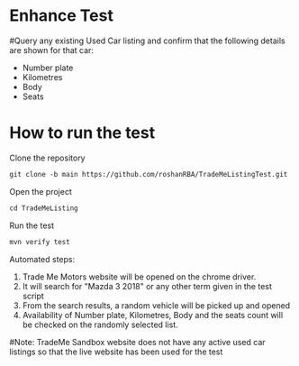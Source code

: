 # Enhance  Test

#Query any existing Used Car listing and confirm that the following details
are shown for that car:
- Number plate
- Kilometres
- Body
- Seats
# How to run the test

Clone the repository
```xml
git clone -b main https://github.com/roshanRBA/TradeMeListingTest.git
```
Open the project
```xml
cd TradeMeListing
```
Run the test
```xml
mvn verify test
```
Automated steps:

1. Trade Me Motors website will be opened on the chrome driver. 
2. It will search for "Mazda 3 2018" or any other term given in the test script
3. From the search results, a random vehicle will be picked up and opened
4. Availability of Number plate, Kilometres, Body and the seats count will be checked on the randomly selected list. 

#Note:
TradeMe Sandbox website does not have any active used car listings so that the live website has been used for the test
